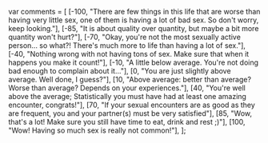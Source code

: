 var comments = [
[-100, "There are few things in this life that are worse than having very little sex, one of them is having a lot of bad sex. So don't worry, keep looking."],
[-85, "It is about quality over quantity, but maybe a bit more quantity won't hurt?"],
[-70, "Okay, you're not the most sexually active person... so what?! There's much more to life than having a lot of sex."],
[-40, "Nothing wrong with not having tons of sex. Make sure that when it happens you make it count!"],
[-10, "A little below average. You're not doing bad enough to complain about it..."],
[0, "You are just slightly above average. Well done, I guess?"],
[10, "Above average: better than average? Worse than average? Depends on your experiences."],
[40, "You're well above the average; Statistically you must have had at least one amazing encounter, congrats!"],
[70, "If your sexual encounters are as good as they are frequent, you and your partner(s) must be very satisfied"], 
[85, "Wow, that's a lot! Make sure you still have time to eat, drink and rest ;)"],
[100, "Wow! Having so much sex is really not common!"],
   ];
